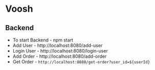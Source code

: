 # Voosh

## Backend

- To start Backend - npm start
- Add User - http://localhost:8080/add-user
- Login User - http://localhost:8080/login-user
- Add Order - http://localhost:8080/add-order
- Get Order - `http://localhost:8080/get-order?user_id=${userId}`
